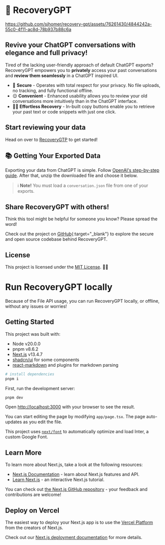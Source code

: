 # 🛟 RecoveryGPT

https://github.com/sjhomer/recovery-gpt/assets/76261430/4844242a-55c0-4f11-ac8d-78b937b88c6a

## Revive your ChatGPT conversations with elegance and full privacy!

Tired of the lacking user-friendly approach of default ChatGPT exports? RecoveryGPT empowers you to **privately** access your past conversations and **review them seamlessly** in a ChatGPT inspired UI.

- 🔐 **Secure** - Operates with total respect for your privacy. No file uploads, no tracking, and fully functional offline.
- 😌 **Convenient** - Enhanced usability allows you to review your old conversations more intuitively than in the ChatGPT interface.
- 🏄🏻 **Effortless Recovery** - In-built copy buttons enable you to retrieve your past text or code snippets with just one click.

## Start reviewing your data

Head on over to [RecoveryGTP](https://recovery-gpt.vercel.app/) to get started!

## 📚 Getting Your Exported Data

Exporting your data from ChatGPT is simple. Follow [OpenAI's step-by-step guide](https://help.openai.com/en/articles/7260999-how-do-i-export-my-chatgpt-history-and-data). After that, unzip the downloaded file and choose it below.

> ℹ️ **Note!** You must load a `conversation.json` file from one of your exports.

## <Share/> Share RecoveryGPT with others!

Think this tool might be helpful for someone you know? Please spread the word!

Check out the project on [GitHub](https://github.com/sjhomer/recovery-gpt){:target="_blank"} to explore the secure and open source codebase behind RecoveryGPT.

## License

This project is licensed under the [MIT License](https://opensource.org/licenses/MIT). 🤘🏻

# Run RecoveryGPT locally

Because of the File API usage, you can run RecoveryGPT locally, or offline, without any issues or worries!

## Getting Started

This project was built with:

* Node v20.0.0
* pnpm v8.6.2
* [Next.js](https://www.npmjs.com/package/nextjs) v13.4.7
* [shadcn/ui](https://ui.shadcn.com/) for some components
* [react-markdown](https://www.npmjs.com/package/react-markdown) and plugins for markdown parsing

```bash
# install dependencies
pnpm i
```

First, run the development server:

```bash
pnpm dev
```

Open [http://localhost:3000](http://localhost:3000) with your browser to see the result.

You can start editing the page by modifying `app/page.tsx`. The page auto-updates as you edit the file.

This project uses [`next/font`](https://nextjs.org/docs/basic-features/font-optimization) to automatically optimize and load Inter, a custom Google Font.

## Learn More

To learn more about Next.js, take a look at the following resources:

- [Next.js Documentation](https://nextjs.org/docs) - learn about Next.js features and API.
- [Learn Next.js](https://nextjs.org/learn) - an interactive Next.js tutorial.

You can check out [the Next.js GitHub repository](https://github.com/vercel/next.js/) - your feedback and contributions are welcome!

## Deploy on Vercel

The easiest way to deploy your Next.js app is to use the [Vercel Platform](https://vercel.com/new?utm_medium=default-template&filter=next.js&utm_source=create-next-app&utm_campaign=create-next-app-readme) from the creators of Next.js.

Check out our [Next.js deployment documentation](https://nextjs.org/docs/deployment) for more details.

